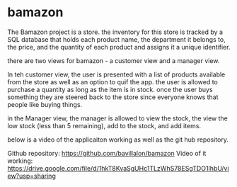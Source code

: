 # bamazon

The Bamazon project is a store. the inventory for this store is tracked by a SQL database that holds each product name, the department it belongs to, the price, and the quantity of each product and assigns it a unique identifier.

there are two views for bamazon - a customer view and a manager view. 

In teh customer view, the user is presented with a list of products available from the store as well as an option to quif the app. the user is allowed to purchase a quantity as long as the item is in stock. once the user buys something they are steered back to the store since everyone knows that people like buying things.

in the Manager view, the manager is allowed to view the stock, the view the low stock (less than 5 remaining), add to the stock, and add items. 

below is a video of the applicaiton working as well as the git hub repository.

Github repository: https://github.com/bavillalon/bamazon
Video of it working: https://drive.google.com/file/d/1hkT8KvaSgUHc1TLzWhS78ESgTDO1IhbU/view?usp=sharing

